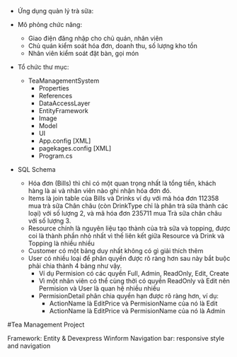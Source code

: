 * Ứng dụng quản lý trà sữa:
- Mô phỏng chức năng:
	- Giao điện đăng nhập cho chủ quán, nhân viên
	- Chủ quán kiểm soát hóa đơn, doanh thu, số lượng kho tồn
	- Nhân viên kiểm soát đặt bàn, gọi món

- Tổ chức thư mục:
	- TeaManagementSystem
		- Properties
		- References
		- DataAccessLayer
		- EntityFramework
		- Image
		- Model
		- UI
		- App.config [XML]
		- pagekages.config [XML]
		- Program.cs

- SQL Schema
	- Hóa đơn (Bills) thì chỉ có một quan trọng nhất là tổng tiền, khách hàng là ai và nhân viên nào ghi nhận hóa đơn đó.
	- Items là join table của Bills và Drinks ví dụ với mã hóa đơn 112358 mua trà sữa Chân châu (còn DrinkType chỉ là phân trà sữa thành các loại) với số lượng 2, 
	và mã hóa đơn 235711 mua Trà sữa chân châu với số lượng 3.
	- Resource chính là nguyên liệu tạo thành của trà sữa và topping, được coi là thành phần nhỏ nhất vì thế liên kết giữa Resource và Drink và Topping là nhiều nhiều
	- Customer có một bảng duy nhất không có gì giải thích thêm
	- User có nhiều loại để phân quyền được rõ ràng hơn sau này bắt buộc phải chia thành 4 bảng như vậy.
		- Ví dụ Permision có các quyền Full, Admin, ReadOnly, Edit, Create
		- Vì một nhân viên có thể cùng thời có quyền ReadOnly và Edit nên Permision và User là quan hệ nhiều nhiều
		- PermisionDetail phân chia quyền hạn được rõ ràng hơn, ví dụ:
			- ActionName là EditPrice và PermisionName của nó là Edit
			- ActionName là EditPrice và PermisionName của nó là Admin

#Tea Management Project

Framework: Entity & Devexpress Winform
Navigation bar: responsive style and navigation 


	



















